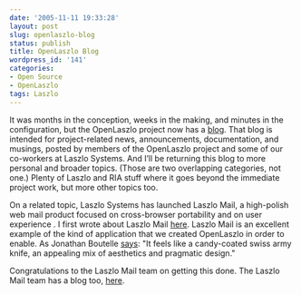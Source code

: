 ```yaml
---
date: '2005-11-11 19:33:28'
layout: post
slug: openlaszlo-blog
status: publish
title: OpenLaszlo Blog
wordpress_id: '141'
categories:
- Open Source
- OpenLaszlo
tags: Laszlo
---
```


It was months in the conception, weeks in the making, and minutes in the configuration, but the OpenLaszlo project now has a [blog](http://weblog.openlaszlo.org/). That blog is intended for project-related news, announcements, documentation, and musings, posted by members of the OpenLaszlo project and some of our co-workers at Laszlo Systems. And I’ll be returning this blog to more personal and broader topics. (Those are two overlapping categories, not one.) Plenty of Laszlo and RIA stuff where it goes beyond the immediate project work, but more other topics too.

<!-- more -->

On a related topic, Laszlo Systems has launched Laszlo Mail, a high-polish web mail product focused on cross-browser portability and on user experience . I first wrote about Laszlo Mail [here](http://osteele.com/archives/2005/03/laszlo-mail). Laszlo Mail is an excellent example of the kind of application that we created OpenLaszlo in order to enable.  As Jonathan Boutelle [says](http://www.jonathanboutelle.com/mt/archives/2005/11/laszlomail_serv.html): "It feels like a candy-coated swiss army knife, an appealing mix of aesthetics and pragmatic design."

Congratulations to the Laszlo Mail team on getting this done. The Laszlo Mail team has a blog too, [here](http://www.laszlomail.com/blog).
